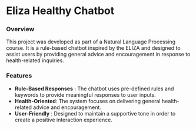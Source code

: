 # Eliza Healthy Chatbot

### Overview

This project was developed as part of a Natural Language Processing course. It is a rule-based chatbot inspired by the ELIZA and designed to assist users by providing general advice and encouragement in response to health-related inquiries.

### Features
- **Rule-Based Responses** : The chatbot uses pre-defined rules and keywords to provide meaningful responses to user inputs.
- **Health-Oriented**: The system focuses on delivering general health-related advice and encouragement.
- **User-Friendly** : Designed to maintain a supportive tone in order to create a positive interaction experience.
